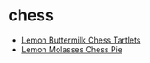 # chess

 * [Lemon Buttermilk Chess Tartlets](index/l/lemon-buttermilk-chess-tartlets-13354.json)
 * [Lemon Molasses Chess Pie](index/l/lemon-molasses-chess-pie-100577.json)
